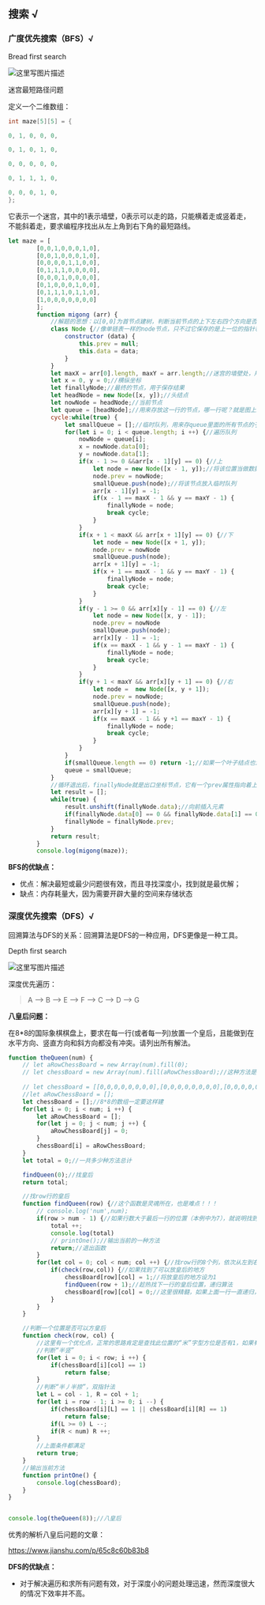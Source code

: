 ## 搜索 √

### 广度优先搜索（BFS）√

Bread first search

![这里写图片描述](https://img-blog.csdn.net/20180805163135680?watermark/2/text/aHR0cHM6Ly9ibG9nLmNzZG4ubmV0L3FxXzQxNjgxMjQx/font/5a6L5L2T/fontsize/400/fill/I0JBQkFCMA==/dissolve/70)

迷宫最短路径问题

定义一个二维数组：

~~~java
int maze[5][5] = {

0, 1, 0, 0, 0,

0, 1, 0, 1, 0,

0, 0, 0, 0, 0,

0, 1, 1, 1, 0,

0, 0, 0, 1, 0,
};
~~~

它表示一个迷宫，其中的1表示墙壁，0表示可以走的路，只能横着走或竖着走，不能斜着走，要求编程序找出从左上角到右下角的最短路线。

~~~js
let maze = [
        [0,0,1,0,0,0,1,0],
        [0,0,1,0,0,0,1,0],
        [0,0,0,0,1,1,0,0],
        [0,1,1,1,0,0,0,0],
        [0,0,0,1,0,0,0,0],
        [0,1,0,0,0,1,0,0],
        [0,1,1,1,0,1,1,0],
        [1,0,0,0,0,0,0,0]
		];
		function migong (arr) {
			//解题的思想：以[0,0]为首节点建树，判断当前节点的上下左右四个方向是否有"路"可走，也就是是否有0，如果有，那么就作为它的子节点放入树中，然后将这个子节点中的0 改为-1（或其他数字），一遍循环过后就能确定“树”的下一行，继续此循环，最先找到“终点”的，肯定从首节点到此路径是最短的，也就是我们要求的啦！
			class Node {//像单链表一样的node节点，只不过它保存的是上一位的指针和数据域
				constructor (data) {
					this.prev = null;
					this.data = data;
				}
			}
			let maxX = arr[0].length, maxY = arr.length;//迷宫的墙壁处，用于判断是否碰壁，也用于判断是否到终点
			let x = 0, y = 0;//横纵坐标
			let finallyNode;//最终的节点，用于保存结果
			let headNode = new Node([x, y]);//头结点
			let nowNode = headNode;//当前节点
			let queue = [headNode];//用来存放这一行的节点，哪一行呢？就是图上最新发黑完整的那一行，用于遍历出这一行的每个节点的子节点
			cycle:while(true) {
				let smallQueue = [];//临时队列，用来存queue里面的所有节点的子节点，也就是说这是'树'中queue的下一行,for循环结束后，就要找它们的下一行了，所以最下面要将它赋值给queue
				for(let i = 0; i < queue.length; i ++) {//遍历队列
					nowNode = queue[i];
					x = nowNode.data[0];
					y = nowNode.data[1];
					if(x - 1 >= 0 &&arr[x - 1][y] == 0) {//上
						let node = new Node([x - 1, y]);//将该位置当做数据域
						node.prev = nowNode;
						smallQueue.push(node);//将该节点放入临时队列
						arr[x - 1][y] = -1;
						if(x - 1 == maxX - 1 && y == maxY - 1) {
							finallyNode = node;
							break cycle;
						}
					}
					if(x + 1 < maxX && arr[x + 1][y] == 0) {//下
						let node = new Node([x + 1, y]);
						node.prev = nowNode
						smallQueue.push(node);
						arr[x + 1][y] = -1;
						if(x + 1 == maxX - 1 && y == maxY - 1) {
							finallyNode = node;
							break cycle;
						}
					}
					if(y - 1 >= 0 && arr[x][y - 1] == 0) {//左
						let node = new Node([x, y - 1]);
						node.prev = nowNode
						smallQueue.push(node);
						arr[x][y - 1] = -1;
						if(x == maxX - 1 && y - 1 == maxY - 1) {
							finallyNode = node;
							break cycle;
						}
					}
					if(y + 1 < maxY && arr[x][y + 1] == 0) {//右
						let node =  new Node([x, y + 1]);
						node.prev = nowNode;
						smallQueue.push(node);
						arr[x][y + 1] = -1;
						if(x == maxX - 1 && y +1 == maxY - 1) {
							finallyNode = node;
							break cycle;
						}
					}
				}
				if(smallQueue.length == 0) return -1;//如果一个叶子结点也没有，那就证明走到了我们创建的树的底端，也就说明此时都没找到出口，那这个迷宫就是没有出口的
				queue = smallQueue;
			}
			//循环退出后，finallyNode就是出口坐标节点，它有一个prev属性指向着上一位，最后连着入口，所以遍历这条链表就可以了，然后反向插入result[]
			let result = [];
			while(true) {
				result.unshift(finallyNode.data);//向前插入元素
				if(finallyNode.data[0] == 0 && finallyNode.data[1] == 0) break;
				finallyNode = finallyNode.prev;
			}
			return result;
		}
		console.log(migong(maze));
~~~

**BFS的优缺点：**

- 优点：解决最短或最少问题很有效，而且寻找深度小，找到就是最优解；
- 缺点：内存耗量大，因为需要开辟大量的空间来存储状态



### 深度优先搜索（DFS）√

回溯算法与DFS的关系：回溯算法是DFS的一种应用，DFS更像是一种工具。

Depth first search

![这里写图片描述](https://img-blog.csdn.net/20180805184446735?watermark/2/text/aHR0cHM6Ly9ibG9nLmNzZG4ubmV0L3FxXzQxNjgxMjQx/font/5a6L5L2T/fontsize/400/fill/I0JBQkFCMA==/dissolve/70)

深度优先遍历：

> A --> B --> E --> F --> C --> D --> G

**八皇后问题：**

 在8*8的国际象棋棋盘上，要求在每一行(或者每一列)放置一个皇后，且能做到在水平方向、竖直方向和斜方向都没有冲突。请列出所有解法。 

~~~js
function theQueen(num) {
    // let aRowChessBoard = new Array(num).fill(0);
    // let chessBoard = new Array(num).fill(aRowChessBoard);//这种方法是不可取的，因为aRowChessBoaord是一个对象，你fill进去的是一个引用，最后导致大数组里面的每个小数组都是同一个数组
    
    // let chessBoard = [[0,0,0,0,0,0,0,0],[0,0,0,0,0,0,0,0],[0,0,0,0,0,0,0,0],[0,0,0,0,0,0,0,0],[0,0,0,0,0,0,0,0],[0,0,0,0,0,0,0,0],[0,0,0,0,0,0,0,0],[0,0,0,0,0,0,0,0]];//如果只算八皇后可以这样来减小算法的时间复杂度
    //let aRowChessBoard = [];
    let chessBoard = [];//8*8的数组一定要这样建
    for(let i = 0; i < num; i ++) {
        let aRowChessBoard = [];
        for(let j = 0; j < num; j ++) {
            aRowChessBoard[j] = 0;
        }
        chessBoard[i] = aRowChessBoard;
    }
    let total = 0;//一共多少种方法总计

    findQueen(0);//找皇后
    return total;

    //找row行的皇后
    function findQueen(row) {//这个函数是灵魂所在，也是难点！！！
        // console.log('num',num);
        if(row > num - 1) {//如果行数大于最后一行的位置（本例中为7），就说明找到了一种方法
            total ++;
            console.log(total)
            // printOne();//输出当前的一种方法
            return;//退出函数
        }
        for(let col = 0; col < num; col ++) {//找row行的8个列，依次从左到右找可以放皇后的地方
            if(check(row,col)) {//如果找到了可以放皇后的地方
                chessBoard[row][col] = 1;//将放皇后的地方设为1
                findQueen(row + 1);//趁热找下一行的皇后位置，递归算法
                chessBoard[row][col] = 0;//这里很精髓，如果上面一行一直递归，永远执行不到这一行，如果有一个row使上面一行执行完了一整个函数（也就是说没有在if里面break，而且在下面的for循环循环完成也没找到check[row, col]为true的位置），那么就说明row行下面一行没有能放皇后的位置，所以说此时的[row,col]不能放皇后，这样是行不通的，所以要将上一行的上一行赋值为1改回来赋值为0，然后执行结束（不一定此次之行findQueen函数在哪次递归里面呢）
            }
        }
    }

    //判断一个位置是否可以方皇后
    function check(row, col) {
        //这里有一个优化点，正常的思路肯定是查找此位置的“米”字型方位是否有1，如果有1则返回false，如果没有则返回true，但是我们可以想到，其实“米”字的下半身此时并没有皇后，所以不可能出现1，而且每一行只能有一个皇后，所以它所在的这一行也不可能出现1，所以只要判断“米”字上半身就可以了
        //判断“半竖”
        for(let i = 0; i < row; i ++) {
            if(chessBoard[i][col] == 1)
                return false;
        }
        //判断“半丿半捺”，双指针法
        let L = col - 1, R = col + 1;
        for(let i = row - 1; i >= 0; i --) {
            if(chessBoard[i][L] == 1 || chessBoard[i][R] == 1)
                return false;
            if(L >= 0) L --;
            if(R < num) R ++;
        }
        //上面条件都满足
        return true;
    }
    //输出当前方法
    function printOne() {
        console.log(chessBoard);
    }
}


console.log(theQueen(8));//八皇后
~~~

优秀的解析八皇后问题的文章：

 https://www.jianshu.com/p/65c8c60b83b8 

**DFS的优缺点：**

- 对于解决遍历和求所有问题有效，对于深度小的问题处理迅速，然而深度很大的情况下效率并不高。



